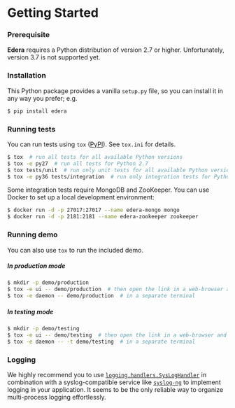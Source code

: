 # Getting Started

### Prerequisite

**Edera** requires a Python distribution of version 2.7 or higher.
Unfortunately, version 3.7 is not supported yet.

### Installation

This Python package provides a vanilla `setup.py` file, so you can install it in any way you prefer; e.g.

```bash
$ pip install edera
```

### Running tests

You can run tests using `tox` ([PyPI](https://pypi.org/project/tox/)). See `tox.ini` for details.

```bash
$ tox  # run all tests for all available Python versions
$ tox -e py27  # run all tests for Python 2.7
$ tox tests/unit  # run only unit tests for all available Python versions
$ tox -e py36 tests/integration  # run only integration tests for Python 3.6
```

Some integration tests require MongoDB and ZooKeeper.
You can use Docker to set up a local development environment:

```bash
$ docker run -d -p 27017:27017 --name edera-mongo mongo
$ docker run -d -p 2181:2181 --name edera-zookeeper zookeeper
```

### Running demo

You can also use `tox` to run the included demo.

##### In production mode

```bash
$ mkdir -p demo/production
$ tox -e ui -- demo/production  # then open the link in a web-browser and keep refreshing
$ tox -e daemon -- demo/production  # in a separate terminal
```

##### In testing mode

```bash
$ mkdir -p demo/testing
$ tox -e ui -- demo/testing  # then open the link in a web-browser and keep refreshing
$ tox -e daemon -- -t demo/testing  # in a separate terminal
```

### Logging

We highly recommend you to use [`logging.handlers.SysLogHandler`](https://docs.python.org/2/library/logging.handlers.html#sysloghandler)
in combination with a syslog-compatible service like [`syslog-ng`](https://syslog-ng.org)
to implement logging in your application.
It seems to be the only reliable way to organize multi-process logging effortlessly.
